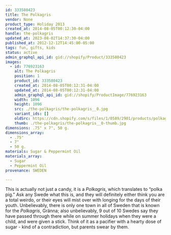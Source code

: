 ```yaml
---
id: 333580423
title: The Polkagris
vendor: None
product_type: Holiday 2013
created_at: 2014-08-05T00:12:30-04:00
handle: the-polkagris
updated_at: 2023-08-02T14:37:30-04:00
published_at: 2012-12-12T14:45:00-05:00
tags: fun, gifts, kids
status: active
admin_graphql_api_id: gid://shopify/Product/333580423
images:
  - id: 776923163
    alt: The Polkagris
    position: 1
    product_id: 333580423
    created_at: 2014-08-05T00:12:31-04:00
    updated_at: 2014-08-05T00:12:31-04:00
    admin_graphql_api_id: gid://shopify/ProductImage/776923163
    width: 1096
    height: 1096
    src: ./the-polkagris/the-polkagris__0.jpg
    variant_ids: []
    oldSrc: https://cdn.shopify.com/s/files/1/0589/2901/products/polkagris2013.jpeg?v=1407211951
    thumb: ./the-polkagris/the-polkagris__0-thumb.jpg
dimensions: .75" x 7", 50 g.
dimensions_array:
  - .75"
  - 7"
  - 50 g.
materials: Sugar & Peppermint Oil
materials_array:
  - Sugar
  - Peppermint Oil
provenance: SWEDEN

---
```


This is actually not just a candy, it is a _Polkagris_, which translates to “polka pig.” Ask any Swede what this is, and they will definitely either think you are a total weirdo, or their eyes will mist over with longing for the days of their youth. Unbelievably, there is only one town in all of Sweden that is known for the _Polkagris_, Gränna; also unbelievably, 9 out of 10 Swedes say they have passed through there while on summer holidays when they were a child, and were given a stick. Think of it as a pacifier with a hearty dose of sugar - kind of a contradiction, but parents swear by them.